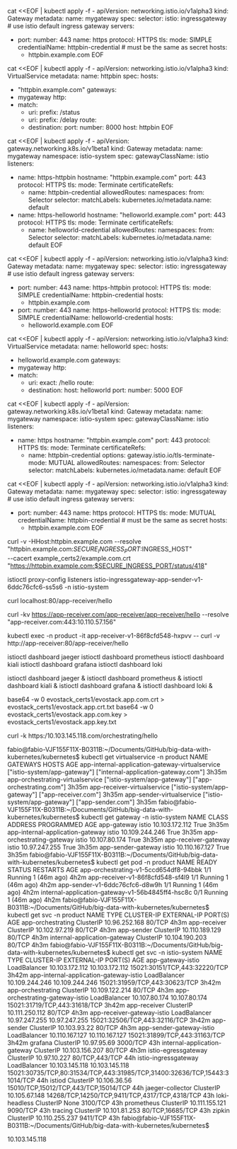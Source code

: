 cat <<EOF | kubectl apply -f -
apiVersion: networking.istio.io/v1alpha3
kind: Gateway
metadata:
  name: mygateway
spec:
  selector:
    istio: ingressgateway # use istio default ingress gateway
  servers:
  - port:
      number: 443
      name: https
      protocol: HTTPS
    tls:
      mode: SIMPLE
      credentialName: httpbin-credential # must be the same as secret
    hosts:
    - httpbin.example.com
EOF


cat <<EOF | kubectl apply -f -
apiVersion: networking.istio.io/v1alpha3
kind: VirtualService
metadata:
  name: httpbin
spec:
  hosts:
  - "httpbin.example.com"
  gateways:
  - mygateway
  http:
  - match:
    - uri:
        prefix: /status
    - uri:
        prefix: /delay
    route:
    - destination:
        port:
          number: 8000
        host: httpbin
EOF


cat <<EOF | kubectl apply -f -
apiVersion: gateway.networking.k8s.io/v1beta1
kind: Gateway
metadata:
  name: mygateway
  namespace: istio-system
spec:
  gatewayClassName: istio
  listeners:
  - name: https-httpbin
    hostname: "httpbin.example.com"
    port: 443
    protocol: HTTPS
    tls:
      mode: Terminate
      certificateRefs:
      - name: httpbin-credential
    allowedRoutes:
      namespaces:
        from: Selector
        selector:
          matchLabels:
            kubernetes.io/metadata.name: default
  - name: https-helloworld
    hostname: "helloworld.example.com"
    port: 443
    protocol: HTTPS
    tls:
      mode: Terminate
      certificateRefs:
      - name: helloworld-credential
    allowedRoutes:
      namespaces:
        from: Selector
        selector:
          matchLabels:
            kubernetes.io/metadata.name: default
EOF


cat <<EOF | kubectl apply -f -
apiVersion: networking.istio.io/v1alpha3
kind: Gateway
metadata:
  name: mygateway
spec:
  selector:
    istio: ingressgateway # use istio default ingress gateway
  servers:
  - port:
      number: 443
      name: https-httpbin
      protocol: HTTPS
    tls:
      mode: SIMPLE
      credentialName: httpbin-credential
    hosts:
    - httpbin.example.com
  - port:
      number: 443
      name: https-helloworld
      protocol: HTTPS
    tls:
      mode: SIMPLE
      credentialName: helloworld-credential
    hosts:
    - helloworld.example.com
EOF


cat <<EOF | kubectl apply -f -
apiVersion: networking.istio.io/v1alpha3
kind: VirtualService
metadata:
  name: helloworld
spec:
  hosts:
  - helloworld.example.com
  gateways:
  - mygateway
  http:
  - match:
    - uri:
        exact: /hello
    route:
    - destination:
        host: helloworld
        port:
          number: 5000
EOF



cat <<EOF | kubectl apply -f -
apiVersion: gateway.networking.k8s.io/v1beta1
kind: Gateway
metadata:
  name: mygateway
  namespace: istio-system
spec:
  gatewayClassName: istio
  listeners:
  - name: https
    hostname: "httpbin.example.com"
    port: 443
    protocol: HTTPS
    tls:
      mode: Terminate
      certificateRefs:
      - name: httpbin-credential
      options:
        gateway.istio.io/tls-terminate-mode: MUTUAL
    allowedRoutes:
      namespaces:
        from: Selector
        selector:
          matchLabels:
            kubernetes.io/metadata.name: default
EOF


cat <<EOF | kubectl apply -f -
apiVersion: networking.istio.io/v1alpha3
kind: Gateway
metadata:
  name: mygateway
spec:
  selector:
    istio: ingressgateway # use istio default ingress gateway
  servers:
  - port:
      number: 443
      name: https
      protocol: HTTPS
    tls:
      mode: MUTUAL
      credentialName: httpbin-credential # must be the same as secret
    hosts:
    - httpbin.example.com
EOF



curl -v -HHost:httpbin.example.com --resolve "httpbin.example.com:$SECURE_INGRESS_PORT:$INGRESS_HOST" \
  --cacert example_certs2/example.com.crt "https://httpbin.example.com:$SECURE_INGRESS_PORT/status/418"


istioctl proxy-config listeners istio-ingressgateway-app-sender-v1-6ddc76cfc6-ss5s6 -n istio-system




curl localhost:80/app-receiver/hello


curl -kv https://app-receiver.com/app-receiver/app-receiver/hello --resolve "app-receiver.com:443:10.110.57.156"



kubectl exec -n product -it app-receiver-v1-86f8cfd548-hxpvv  -- curl -v http://app-receiver:80/app-receiver/hello



istioctl dashboard jaeger
istioctl dashboard prometheus
istioctl dashboard kiali
istioctl dashboard grafana
istioctl dashboard loki


istioctl dashboard jaeger &
istioctl dashboard prometheus &
istioctl dashboard kiali &
istioctl dashboard grafana &
istioctl dashboard loki &



base64 -w 0 evostack_certs1/evostack.app.com.crt > evostack_certs1/evostack.app.crt.txt
base64 -w 0 evostack_certs1/evostack.app.com.key > evostack_certs1/evostack.app.key.txt



curl -k https:/10.103.145.118.com/orchestrating/hello





fabio@fabio-VJF155F11X-B0311B:~/Documents/GitHub/big-data-with-kubernetes/kubernetes$ kubectl get virtualservice -n product
NAME                                              GATEWAYS                       HOSTS                                  AGE
app-internal-application-gateway-virtualservice   ["istio-system/app-gateway"]   ["internal-application-gateway.com"]   3h35m
app-orchestrating-virtualservice                  ["istio-system/app-gateway"]   ["app-orchestrating.com"]              3h35m
app-receiver-virtualservice                       ["istio-system/app-gateway"]   ["app-receiver.com"]                   3h35m
app-sender-virtualservice                         ["istio-system/app-gateway"]   ["app-sender.com"]                     3h35m
fabio@fabio-VJF155F11X-B0311B:~/Documents/GitHub/big-data-with-kubernetes/kubernetes$ kubectl get gateway -n istio-system
NAME                               CLASS   ADDRESS          PROGRAMMED   AGE
app-gateway                        istio   10.103.172.112   True         3h35m
app-internal-application-gateway   istio   10.109.244.246   True         3h35m
app-orchestrating-gateway          istio   10.107.80.174    True         3h35m
app-receiver-gateway               istio   10.97.247.255    True         3h35m
app-sender-gateway                 istio   10.110.167.127   True         3h35m
fabio@fabio-VJF155F11X-B0311B:~/Documents/GitHub/big-data-with-kubernetes/kubernetes$ kubectl get pod -n product
NAME                                               READY   STATUS             RESTARTS      AGE
app-orchestrating-v1-5ccd654df8-94bbk              1/1     Running            1 (46m ago)   4h2m
app-receiver-v1-86f8cfd548-sf4l9                   1/1     Running            1 (46m ago)   4h2m
app-sender-v1-6ddc76cfc6-d8w9h                     1/1     Running            1 (46m ago)   4h2m
internal-application-gateway-v1-56b4845ff4-hsc8c   0/1     Running             1 (46m ago)   4h2m
fabio@fabio-VJF155F11X-B0311B:~/Documents/GitHub/big-data-with-kubernetes/kubernetes$ kubectl get svc -n product
NAME                           TYPE        CLUSTER-IP       EXTERNAL-IP   PORT(S)   AGE
app-orchestrating              ClusterIP   10.96.252.168    <none>        80/TCP    4h3m
app-receiver                   ClusterIP   10.102.97.219    <none>        80/TCP    4h3m
app-sender                     ClusterIP   10.110.189.129   <none>        80/TCP    4h3m
internal-application-gateway   ClusterIP   10.104.190.203   <none>        80/TCP    4h3m
fabio@fabio-VJF155F11X-B0311B:~/Documents/GitHub/big-data-with-kubernetes/kubernetes$ kubectl get svc -n istio-system
NAME                                     TYPE           CLUSTER-IP       EXTERNAL-IP      PORT(S)                                                                      AGE
app-gateway-istio                        LoadBalancer   10.103.172.112   10.103.172.112   15021:30151/TCP,443:32220/TCP                                                3h42m
app-internal-application-gateway-istio   LoadBalancer   10.109.244.246   10.109.244.246   15021:31959/TCP,443:30623/TCP                                                3h42m
app-orchestrating                        ClusterIP      10.109.122.214   <none>           80/TCP                                                                       4h3m
app-orchestrating-gateway-istio          LoadBalancer   10.107.80.174    10.107.80.174    15021:31719/TCP,443:31618/TCP                                                3h42m
app-receiver                             ClusterIP      10.111.250.112   <none>           80/TCP                                                                       4h3m
app-receiver-gateway-istio               LoadBalancer   10.97.247.255    10.97.247.255    15021:32506/TCP,443:32116/TCP                                                3h42m
app-sender                               ClusterIP      10.103.93.22     <none>           80/TCP                                                                       4h3m
app-sender-gateway-istio                 LoadBalancer   10.110.167.127   10.110.167.127   15021:31899/TCP,443:31163/TCP                                                3h42m
grafana                                  ClusterIP      10.97.95.69      <none>           3000/TCP                                                                     43h
internal-application-gateway             ClusterIP      10.103.156.207   <none>           80/TCP                                                                       4h3m
istio-egressgateway                      ClusterIP      10.97.10.227     <none>           80/TCP,443/TCP                                                               44h
istio-ingressgateway                     LoadBalancer   10.103.145.118   10.103.145.118   15021:30735/TCP,80:31534/TCP,443:31985/TCP,31400:32636/TCP,15443:31014/TCP   44h
istiod                                   ClusterIP      10.106.36.56     <none>           15010/TCP,15012/TCP,443/TCP,15014/TCP                                        44h
jaeger-collector                         ClusterIP      10.105.67.148    <none>           14268/TCP,14250/TCP,9411/TCP,4317/TCP,4318/TCP                               43h
loki-headless                            ClusterIP      None             <none>           3100/TCP                                                                     43h
prometheus                               ClusterIP      10.111.155.121   <none>           9090/TCP                                                                     43h
tracing                                  ClusterIP      10.101.81.253    <none>           80/TCP,16685/TCP                                                             43h
zipkin                                   ClusterIP      10.110.255.237   <none>           9411/TCP                                                                     43h
fabio@fabio-VJF155F11X-B0311B:~/Documents/GitHub/big-data-with-kubernetes/kubernetes$ 



10.103.145.118